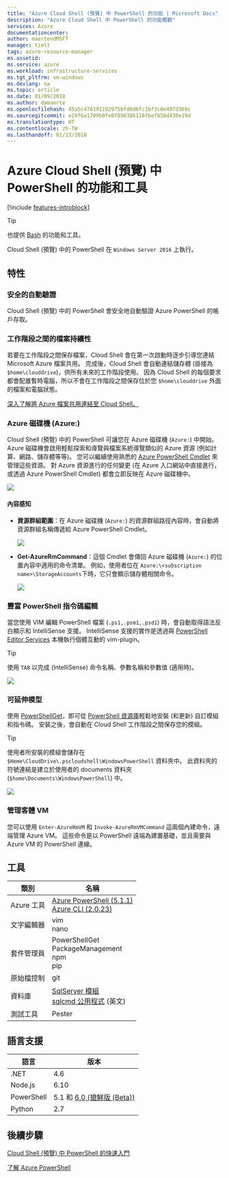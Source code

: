 ```yaml
---
title: "Azure Cloud Shell (預覽) 中 PowerShell 的功能 | Microsoft Docs"
description: "Azure Cloud Shell 中 PowerShell 的功能概觀"
services: Azure
documentationcenter: 
author: maertendMSFT
manager: timlt
tags: azure-resource-manager
ms.assetid: 
ms.service: azure
ms.workload: infrastructure-services
ms.tgt_pltfrm: vm-windows
ms.devlang: na
ms.topic: article
ms.date: 01/09/2018
ms.author: damaerte
ms.openlocfilehash: 45a5c474191192975bfd8d6fc1bf3c0e497d369c
ms.sourcegitcommit: e19f6a1709b0fe0f898386118fbef858d430e19d
ms.translationtype: HT
ms.contentlocale: zh-TW
ms.lasthandoff: 01/13/2018
---
```

# <a name="features--tools-for-powershell-in-azure-cloud-shell-preview"></a>Azure Cloud Shell (預覽) 中 PowerShell 的功能和工具

[!include [features-introblock](../../includes/cloud-shell-features-introblock.md)]

> [!TIP]
> 也提供 [Bash](features.md) 的功能和工具。

Cloud Shell (預覽) 中的 PowerShell 在 `Windows Server 2016` 上執行。

## <a name="features"></a>特性

### <a name="secure-automatic-authentication"></a>安全的自動驗證

Cloud Shell (預覽) 中的 PowerShell 會安全地自動驗證 Azure PowerShell 的帳戶存取。

### <a name="files-persistence-across-sessions"></a>工作階段之間的檔案持續性

若要在工作階段之間保存檔案，Cloud Shell 會在第一次啟動時逐步引導您連結 Microsoft Azure 檔案共用。
完成後，Cloud Shell 會自動連結儲存體 (掛接為 `$home\clouddrive`)，供所有未來的工作階段使用。
因為 Cloud Shell 的每個要求都會配置暫時電腦，所以不會在工作階段之間保存位於您 `$home\clouddrive` 外面的檔案和電腦狀態。

[深入了解將 Azure 檔案共用連結至 Cloud Shell。](persisting-shell-storage-powershell.md)

### <a name="azure-drive-azure"></a>Azure 磁碟機 (Azure:)

Cloud Shell (預覽) 中的 PowerShell 可讓您在 Azure 磁碟機 (`Azure:`) 中開始。
Azure 磁碟機會啟用輕鬆探索和導覽與檔案系統導覽類似的 Azure 資源 (例如計算、網路、儲存體等等)。
您可以繼續使用熟悉的 [Azure PowerShell Cmdlet](https://docs.microsoft.com/powershell/azure) 來管理這些資源。
對 Azure 資源進行的任何變更 (在 Azure 入口網站中直接進行，或透過 Azure PowerShell Cmdlet) 都會立即反映在 Azure 磁碟機中。

![](media/features-powershell/azure-drive.png)

#### <a name="contextual-awareness"></a>內容感知

- **資源群組範圍**：在 Azure 磁碟機 (`Azure:`) 的資源群組路徑內容時，會自動將資源群組名稱傳遞給 Azure PowerShell Cmdlet。

    ![](media/features-powershell/resource-group-autocomplete.png)

- **Get-AzureRmCommand**：這個 Cmdlet 會傳回 Azure 磁碟機 (`Azure:`) 的位置內容中適用的命令清單。 例如，使用者位在 `Azure:\<subscription name>\StorageAccounts`下時，它只會顯示儲存體相關命令。

    ![](media/features-powershell/get-azurermcommand.png)

### <a name="rich-powershell-script-editing"></a>豐富 PowerShell 指令碼編輯

當您使用 VIM 編輯 PowerShell 檔案 (`.ps1,.psm1,.psd1`) 時，會自動取得語法反白顯示和 IntelliSense 支援。
IntelliSense 支援的實作是透過與 [PowerShell Editor Services](https://github.com/PowerShell/PowerShellEditorServices) 本機執行個體互動的 vim-plugin。

> [!TIP]
> 使用 `TAB` 以完成 (IntelliSense) 命令名稱、參數名稱和參數值 (適用時)。

![](media/features-powershell/powershell-editing-vim.png)

### <a name="extensible-model"></a>可延伸模型

使用 [PowerShellGet](https://docs.microsoft.com/powershell/module/powershellget)，即可從 [PowerShell 資源庫](https://www.powershellgallery.com)輕鬆地安裝 (和更新) 自訂模組和指令碼。
安裝之後，會自動在 Cloud Shell 工作階段之間保存您的模組。

> [!TIP]
> 使用者所安裝的模組會儲存在 `$Home\CloudDrive\.pscloudshell\WindowsPowerShell` 資料夾中。 此資料夾的符號連結是建立於使用者的 documents 資料夾 (`$home\Documents\WindowsPowerShell`) 中。

![](media/features-powershell/powershellget-module.png)

### <a name="management-of-guest-vms"></a>管理客體 VM

您可以使用 `Enter-AzureRmVM` 和 `Invoke-AzureRmVMCommand` 這兩個內建命令，遠端管理 Azure VM。
這些命令是以 PowerShell 遠端為建置基礎，並且需要與 Azure VM 的 PowerShell 連線。

## <a name="tools"></a>工具

|**類別**    |**名稱**                                 |
|----------------|-----------------------------------------|
|Azure 工具     |[Azure PowerShell (5.1.1)](https://docs.microsoft.com/powershell/azure/overview?view=azurermps-5.1.1)<br> [Azure CLI (2.0.23)](https://docs.microsoft.com/cli/azure/overview)|
|文字編輯器    |vim<br> nano                             |
|套件管理員 |PowerShellGet<br> PackageManagement<br> npm<br> pip |
|原始檔控制  |git                                      |
|資料庫       |[SqlServer 模組](https://www.powershellgallery.com/packages/SqlServer)<br> [sqlcmd 公用程式](https://docs.microsoft.com/sql/tools/sqlcmd-utility) \(英文\)      |
|測試工具      |Pester                                   |

## <a name="language-support"></a>語言支援

|**語言**|**版本**|
|------------|-----------|
|.NET        |4.6        |
|Node.js     |6.10       |
|PowerShell  |5.1 和 [6.0 (搶鮮版 (Beta))](https://github.com/PowerShell/powershell/releases)       |
|Python      |2.7        |

## <a name="next-steps"></a>後續步驟

[Cloud Shell (預覽) 中 PowerShell 的快速入門](quickstart-powershell.md)

[了解 Azure PowerShell](https://docs.microsoft.com/powershell/azure/)

